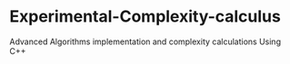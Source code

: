 # Experimental-Complexity-calculus
Advanced Algorithms implementation and complexity calculations Using C++
